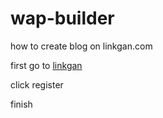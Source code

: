 # wap-builder
how to create blog on linkgan.com



first go to <a href="https://linkgan.com">linkgan</a>

click register

finish



